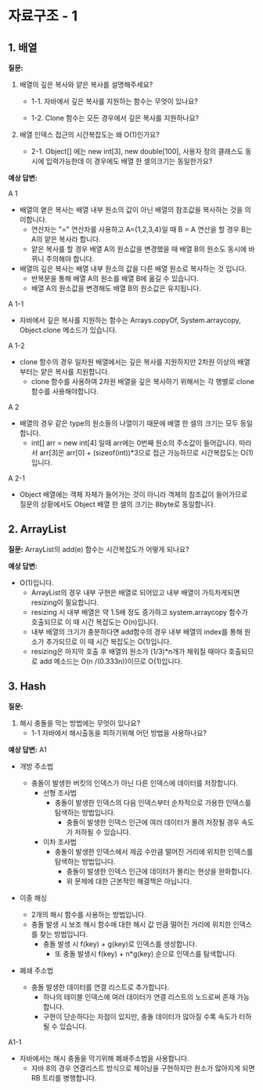 # 자료구조 - 1

## 1. 배열

**질문:**
1. 배열의 깊은 복사와 얕은 복사를 설명해주세요?
    - 1-1. 자바에서 깊은 복사를 지원하는 함수는 무엇이 있나요?
  
    - 1-2. Clone 함수는 모든 경우에서 깊은 복사를 지원하나요?
   
2. 배열 인덱스 접근의 시간복잡도는 왜 O(1)인가요?
    - 2-1. Object[] 에는 new int[3], new double[100], 사용자 정의 클래스도 동시에 입력가능한데 이 경우에도 배열 한 셀의크기는 동일한가요?
  
**예상 답변:**

A 1
  - 배열의 옅은 복사는 배열 내부 원소의 값이 아닌 배열의 참조값을 복사하는 것을 의미합니다.
    - 연산자는 "=" 연산자를 사용하고 A={1,2,3,4}일 때 B = A 연산을 할 경우 B는 A의 얕은 복사라 합니다.
    - 얕은 복사를 할 경우 배열 A의 원소값을 변경했을 때 배열 B의 원소도 동시에 바뀌니 주의해야 합니다.
  - 배열의 깊은 복사는 배열 내부 원소의 값을 다른 배열 원소로 복사하는 것 입니다.
    - 반복문을 통해 배열 A의 원소를 배열 B에 옮길 수 있습니다.
    - 배열 A의 원소값을 변경해도 배열 B의 원소값은 유지됩니다.

A 1-1
  - 자바에서 깊은 복사를 지원하는 함수는 Arrays.copyOf, System.arraycopy, Object.clone 메소드가 있습니다.

A 1-2
  - clone 함수의 경우 일차원 배열에서는 깊은 복사를 지원하지만 2차원 이상의 배열부터는 얕은 복사를 지원합니다.
    - clone 함수를 사용하여 2차원 배열을 깊은 복사하기 위해서는 각 행별로 clone함수를 사용해야합니다.

A 2
  - 배열의 경우 같은 type의 원소들의 나열이기 때문에 배열 한 셀의 크기는 모두 동일합니다.
    - int[] arr = new int[4] 일때 arr에는 0번째 원소의 주소값이 들어갑니다. 따라서 arr[3]은 arr[0] + (sizeof(int))*3으로 접근 가능하므로 시간복잡도는 O(1)입니다.
   
A 2-1
  - Object 배열에는 객체 자체가 들어가는 것이 아니라 객체의 참조값이 들어가므로 질문의 상황에서도 Object 배열 한 셀의 크기는 8byte로 동일합니다.
  

## 2. ArrayList

**질문:**
ArrayList의 add(e) 함수는 시간복잡도가 어떻게 되나요?

**예상 답변:**
- O(1)입니다.
  - ArrayList의 경우 내부 구현은 배열로 되어있고 내부 배열이 가득차게되면 resizing이 필요합니다.
  - resizing 시 내부 배열은 약 1.5배 정도 증가하고 system.arraycopy 함수가 호출되므로 이 때 시간 복잡도는 O(n)입니다.
  - 내부 배열의 크기가 충분하다면 add함수의 경우 내부 배열의 index를 통해 원소가 추가되므로 이 때 시간 복잡도는 O(1)입니다.
  - resizing은 마지막 호출 후 배열의 원소가 (1/3)*n개가 채워질 때마다 호출되므로 add 메소드는 O(n /(0.333n))이므로 O{1)입니다.

## 3. Hash

**질문:**
1. 해시 충돌을 막는 방법에는 무엇이 있나요?
    - 1-1 자바에서 해시출동을 피하기위해 어던 방법을 사용하나요? 

**예상 답변:**
A1
- 개방 주소법 
    - 충돌이 발생한 버킷의 인덱스가 아닌 다른 인덱스에 데이터를 저장합니다.
        - 선형 조사법
            - 충돌이 발생한 인덱스의 다음 인덱스부터 순차적으로 가용한 인덱스를 탐색하는 방법입니다.
                - 충돌이 발생한 인덱스 인근에 여러 데이터가 몰려 저장될 경우 속도가 저하될 수 있습니다.  
        - 이차 조사법
            - 충돌이 발생한 인덱스에서 제곱 수만큼 떨어진 거리에 위치한 인덱스를 탐색하는 방법입니다.
                - 충돌이 발생한 인덱스 인근에 데이터가 몰리는 현상을 완화합니다.
                - 위 문제에 대한 근본적인 해결책은 아닙니다.
- 이중 해싱
    - 2개의 해시 함수를 사용하는 방법입니다.
    - 충돌 발생 시 보조 해시 함수에 대한 해시 값 만큼 떨어진 거리에 위치한 인덱스를 찾는 방법입니다.
        - 충돌 발생 시 f(key) + g(key)로 인덱스를 생성합니다.
            - 또 충돌 발생시 f(key) + n*g(key) 순으로 인덱스를 탐색합니다.
         
- 폐쇄 주소법
  - 충돌 발생한 데이터를 연결 리스트로 추가합니다.
    - 하나의 테이블 인덱스에 여러 데이터가 연결 리스트의 노드로써 존재 가능합니다.
    - 구현이 단순하다는 자점이 있지만, 충돌 데이터가 많아질 수록 속도가 터하될 수 있습니다. 

A1-1
- 자바에서는 해시 충돌을 막기위해 폐쇄주소법을 사용합니다.
  - 자바 8의 경우 연결리스트 방식으로 체이닝을 구현하지만 원소가 많아지게 되면 RB 트리를 병행합니다.   

